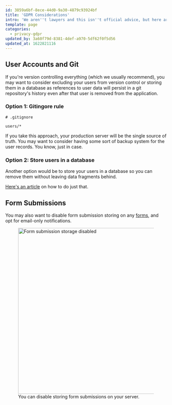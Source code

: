 ```yaml
---
id: 3859a6bf-8ece-44d0-9a30-4879c93924bf
title: 'GDPR Considerations'
intro: 'We aren''t lawyers and this isn''t official advice, but here are some things to consider if you need to comply with [GDPR](https://en.wikipedia.org/wiki/General_Data_Protection_Regulation).'
template: page
categories:
  - privacy-gdpr
updated_by: 3a60f79d-8381-4def-a970-5df62f0f5d56
updated_at: 1622821116
---
```

## User Accounts and Git

If you're version controlling everything (which we usually recommend), you may want to consider excluding your users from version control or storing them in a database as references to user data will persist in a git repository's history even after that user is removed from the application.

### Option 1: Gitingore rule

```git
# .gitignore

users/*
```

If you take this approach, your production server will be the single source of truth. You may want to consider having some sort of backup system for the user records. You know, just in case.

### Option 2: Store users in a database

Another option would be to store your users in a database so you can remove them without leaving data fragments behind.

[Here's an article](/knowledge-base/storing-users-in-a-database) on how to do just that.


## Form Submissions

You may also want to disable form submission storing on any [forms](/forms), and opt for email-only notifications.

<figure>
    <img src="/img/knowledge-base/form-disable-store-submissions.png" alt="Form submission storage disabled" width="516">
    <figcaption>You can disable storing form submissions on your server.</figcaption>
</figure>
